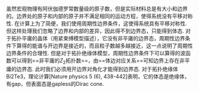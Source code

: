 虽然宏观物理有阿伏伽德罗常数量级的原子数，但是实际材料总是有大小和边界的。边界处的原子和内部的原子并不满足相同的运动方程，使得系统没有平移对称性.
在计算上为了简便，我们使用周期性边界条件，这使得系统具有平移对称性. 但这样处理我们忽略了边界和内部的差异，因此得不到边界态，只能得到体态. 
对于拓扑平庸的晶体（用紧束缚模型描述），它没有非平庸的边界态，周期性边界条件下算得的能谱与开边界是接近的，而且粒子数越多越接近，这一点说明了周期性边界条件的合理性. 但是对于拓扑绝缘体模型，周期性边界条件下可以算得的波函数可以得到==非平庸的$Z_2$拓扑数==，由==体边对应关系==可知边界上存在非平庸的边界态. 此时我们必须用开边界对角化才能得到边界态.
对于拓扑绝缘体Bi2Te3，理论计算[Nature physics 5 (6), 438-442]表明，它的体态是绝缘体，有gap，但表面态是gapless的Dirac cone.
